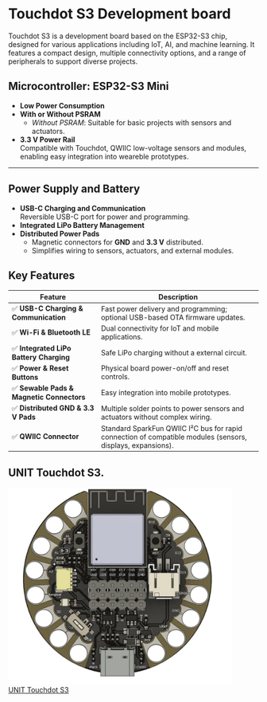 # Touchdot S3 Development board 

Touchdot S3 is a development board based on the ESP32-S3 chip, designed for various applications including IoT, AI, and machine learning. It features a compact design, multiple connectivity options, and a range of peripherals to support diverse projects.

## Microcontroller: ESP32-S3 Mini
- **Low Power Consumption**  
- **With or Without PSRAM**  
  - _Without PSRAM_: Suitable for basic projects with sensors and actuators.    
- **3.3 V Power Rail**  
  Compatible with Touchdot, QWIIC low-voltage sensors and modules, enabling easy integration into weareble prototypes.

---

## Power Supply and Battery
- **USB-C Charging and Communication**  
  Reversible USB-C port for power and programming.  
- **Integrated LiPo Battery Management**   
- **Distributed Power Pads**  
  - Magnetic connectors for **GND** and **3.3 V** distributed.  
  - Simplifies wiring to sensors, actuators, and external modules.


## Key Features
| Feature                                          | Description                                                                                                               |
|--------------------------------------------------|---------------------------------------------------------------------------------------------------------------------------|
| ✅ **USB-C Charging & Communication**             | Fast power delivery and programming; optional USB-based OTA firmware updates.                                            |
| ✅ **Wi-Fi & Bluetooth LE**                       | Dual connectivity for IoT and mobile applications.                                                                       |
| ✅ **Integrated LiPo Battery Charging**           | Safe LiPo charging without a external circuit.                                                                           |
| ✅ **Power & Reset Buttons**                      | Physical board power-on/off and reset controls.                                                                          |
| ✅ **Sewable Pads & Magnetic Connectors**         | Easy integration into mobile prototypes.                                                                                 |
| ✅ **Distributed GND & 3.3 V Pads**               | Multiple solder points to power sensors and actuators without complex wiring.                                            |
| ✅ **QWIIC Connector**                            | Standard SparkFun QWIIC I²C bus for rapid connection of compatible modules (sensors, displays, expansions).              |

## UNIT Touchdot S3.

<a href="#"><img src="hardware/resources/touchdot_top.jpg" width="450px"><br/> UNIT Touchdot S3</a>